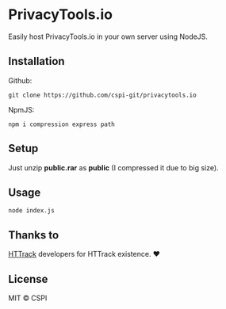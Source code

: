 # PrivacyTools.io
Easily host PrivacyTools.io in your own server using NodeJS.

## Installation
Github:
```
git clone https://github.com/cspi-git/privacytools.io
```

NpmJS:
```
npm i compression express path
```

## Setup
Just unzip **public.rar** as **public** (I compressed it due to big size).

## Usage
```
node index.js
```

## Thanks to
[HTTrack](https://www.httrack.com/) developers for HTTrack existence. ❤️

## License
MIT © CSPI